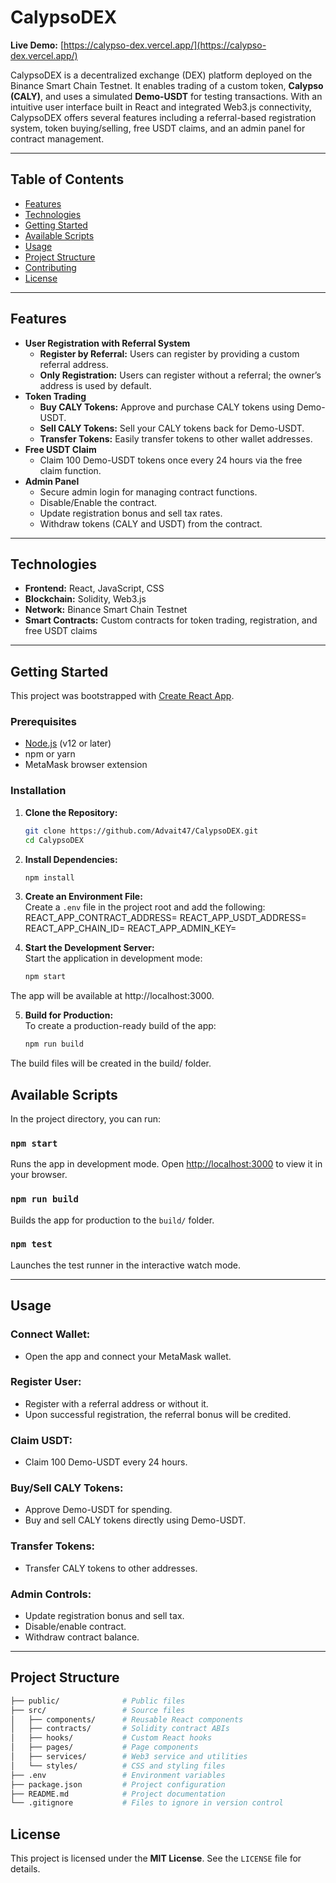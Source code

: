 # CalypsoDEX

**Live Demo:** [https://calypso-dex.vercel.app/](https://calypso-dex.vercel.app/)

CalypsoDEX is a decentralized exchange (DEX) platform deployed on the Binance Smart Chain Testnet. It enables trading of a custom token, **Calypso (CALY)**, and uses a simulated **Demo-USDT** for testing transactions. With an intuitive user interface built in React and integrated Web3.js connectivity, CalypsoDEX offers several features including a referral-based registration system, token buying/selling, free USDT claims, and an admin panel for contract management.

---

## Table of Contents

- [Features](#features)
- [Technologies](#technologies)
- [Getting Started](#getting-started)
- [Available Scripts](#available-scripts)
- [Usage](#usage)
- [Project Structure](#project-structure)
- [Contributing](#contributing)
- [License](#license)

---

## Features

- **User Registration with Referral System**
  - **Register by Referral:** Users can register by providing a custom referral address.
  - **Only Registration:** Users can register without a referral; the owner’s address is used by default.
- **Token Trading**
  - **Buy CALY Tokens:** Approve and purchase CALY tokens using Demo-USDT.
  - **Sell CALY Tokens:** Sell your CALY tokens back for Demo-USDT.
  - **Transfer Tokens:** Easily transfer tokens to other wallet addresses.
- **Free USDT Claim**
  - Claim 100 Demo-USDT tokens once every 24 hours via the free claim function.
- **Admin Panel**
  - Secure admin login for managing contract functions.
  - Disable/Enable the contract.
  - Update registration bonus and sell tax rates.
  - Withdraw tokens (CALY and USDT) from the contract.

---

## Technologies

- **Frontend:** React, JavaScript, CSS
- **Blockchain:** Solidity, Web3.js
- **Network:** Binance Smart Chain Testnet
- **Smart Contracts:** Custom contracts for token trading, registration, and free USDT claims

---

## Getting Started

This project was bootstrapped with [Create React App](https://github.com/facebook/create-react-app).

### Prerequisites

- [Node.js](https://nodejs.org/) (v12 or later)
- npm or yarn
- MetaMask browser extension

### Installation

1. **Clone the Repository:**

   ```bash
   git clone https://github.com/Advait47/CalypsoDEX.git
   cd CalypsoDEX

2. **Install Dependencies:**

   ```bash
   npm install

3. **Create an Environment File:**  
   Create a `.env` file in the project root and add the following:
   REACT_APP_CONTRACT_ADDRESS=<Your Contract Address>
   REACT_APP_USDT_ADDRESS=<Demo USDT Address>
   REACT_APP_CHAIN_ID=<BSC Testnet Chain ID>
   REACT_APP_ADMIN_KEY=<Admin Private Key>

4. **Start the Development Server:**  
   Start the application in development mode:

   ```bash
   npm start

  The app will be available at http://localhost:3000.

5. **Build for Production:**  
   To create a production-ready build of the app:

   ```bash
   npm run build
The build files will be created in the build/ folder.

## Available Scripts

In the project directory, you can run:

### `npm start`
Runs the app in development mode. Open [http://localhost:3000](http://localhost:3000) to view it in your browser.

### `npm run build`
Builds the app for production to the `build/` folder.

### `npm test`
Launches the test runner in the interactive watch mode.

---

## Usage

### **Connect Wallet:**
- Open the app and connect your MetaMask wallet.

### **Register User:**
- Register with a referral address or without it.  
- Upon successful registration, the referral bonus will be credited.

### **Claim USDT:**
- Claim 100 Demo-USDT every 24 hours.

### **Buy/Sell CALY Tokens:**
- Approve Demo-USDT for spending.  
- Buy and sell CALY tokens directly using Demo-USDT.

### **Transfer Tokens:**
- Transfer CALY tokens to other addresses.

### **Admin Controls:**
- Update registration bonus and sell tax.  
- Disable/enable contract.  
- Withdraw contract balance.

---

## Project Structure

```bash
├── public/              # Public files
├── src/                 # Source files
│   ├── components/      # Reusable React components
│   ├── contracts/       # Solidity contract ABIs
│   ├── hooks/           # Custom React hooks
│   ├── pages/           # Page components
│   ├── services/        # Web3 service and utilities
│   └── styles/          # CSS and styling files
├── .env                 # Environment variables
├── package.json         # Project configuration
├── README.md            # Project documentation
└── .gitignore           # Files to ignore in version control
```

## License

This project is licensed under the **MIT License**. See the `LICENSE` file for details.

